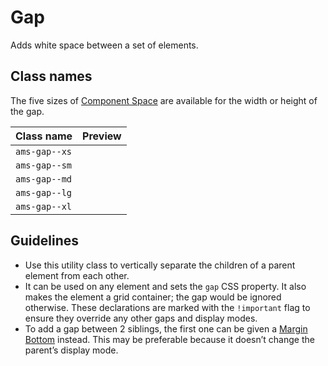 <!-- @license CC0-1.0 -->

# Gap

Adds white space between a set of elements.

## Class names

The five sizes of [Component Space](/docs/brand-design-tokens-space--docs) are available for the width or height of the gap.

| Class name    | Preview                                                                                   |
| ------------- | ----------------------------------------------------------------------------------------- |
| `ams-gap--xs` | <div className="ams-docs-token-preview--space" style="inline-size: var(--ams-gap-xs);" /> |
| `ams-gap--sm` | <div className="ams-docs-token-preview--space" style="inline-size: var(--ams-gap-sm);" /> |
| `ams-gap--md` | <div className="ams-docs-token-preview--space" style="inline-size: var(--ams-gap-md);" /> |
| `ams-gap--lg` | <div className="ams-docs-token-preview--space" style="inline-size: var(--ams-gap-lg);" /> |
| `ams-gap--xl` | <div className="ams-docs-token-preview--space" style="inline-size: var(--ams-gap-xl);" /> |

## Guidelines

- Use this utility class to vertically separate the children of a parent element from each other.
- It can be used on any element and sets the `gap` CSS property.
  It also makes the element a grid container; the gap would be ignored otherwise.
  These declarations are marked with the `!important` flag to ensure they override any other gaps and display modes.
- To add a gap between 2 siblings, the first one can be given a [Margin Bottom](/docs/utilities-css-margin--docs) instead.
  This may be preferable because it doesn’t change the parent’s display mode.
